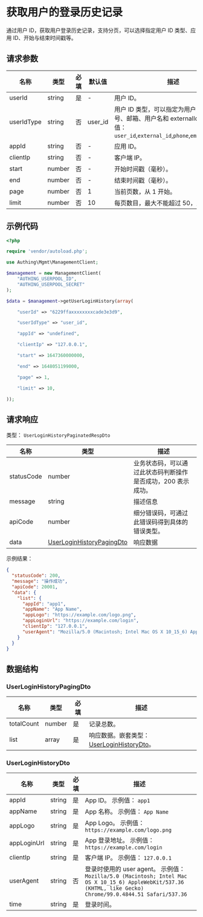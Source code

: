 # 获取用户的登录历史记录

<!--
  警告⚠️：
  不要直接修改该文档，
  https://github.com/Authing/authing-docs-factory
  使用该项目进行生成
-->

<LastUpdated />

通过用户 ID，获取用户登录历史记录，支持分页，可以选择指定用户 ID 类型、应用 ID、开始与结束时间戳等。

## 请求参数

| 名称       | 类型   | 必填 | 默认值  | 描述                                                                                                                              | 示例值                     |
| ---------- | ------ | ---- | ------- | --------------------------------------------------------------------------------------------------------------------------------- | -------------------------- |
| userId     | string | 是   | -       | 用户 ID。                                                                                                                         | `6229ffaxxxxxxxxcade3e3d9` |
| userIdType | string | 否   | user_id | 用户 ID 类型，可以指定为用户 ID、手机号、邮箱、用户名和 externalId。。 枚举值：`user_id`,`external_id`,`phone`,`email`,`username` | `user_id`                  |
| appId      | string | 否   | -       | 应用 ID。                                                                                                                         |                            |
| clientIp   | string | 否   | -       | 客户端 IP。                                                                                                                       | `127.0.0.1`                |
| start      | number | 否   | -       | 开始时间戳（毫秒）。                                                                                                              | `1647360000000`            |
| end        | number | 否   | -       | 结束时间戳（毫秒）。                                                                                                              | `1648051199000`            |
| page       | number | 否   | 1       | 当前页数，从 1 开始。                                                                                                             | `1`                        |
| limit      | number | 否   | 10      | 每页数目，最大不能超过 50，默认为 10。                                                                                            | `10`                       |

## 示例代码

```php
<?php

require 'vendor/autoload.php';

use Authing\Mgmt\ManagementClient;

$management = new ManagementClient(
    "AUTHING_USERPOOL_ID",
    "AUTHING_USERPOOL_SECRET"
);

$data = $management->getUserLoginHistory(array(

    "userId" => "6229ffaxxxxxxxxcade3e3d9",

    "userIdType" => "user_id",

    "appId" => "undefined",

    "clientIp" => "127.0.0.1",

    "start" => 1647360000000,

    "end" => 1648051199000,

    "page" => 1,

    "limit" => 10,

));
```

## 请求响应

类型： `UserLoginHistoryPaginatedRespDto`

| 名称       | 类型                                                               | 描述                                                         |
| ---------- | ------------------------------------------------------------------ | ------------------------------------------------------------ |
| statusCode | number                                                             | 业务状态码，可以通过此状态码判断操作是否成功，200 表示成功。 |
| message    | string                                                             | 描述信息                                                     |
| apiCode    | number                                                             | 细分错误码，可通过此错误码得到具体的错误类型。               |
| data       | <a href="#UserLoginHistoryPagingDto">UserLoginHistoryPagingDto</a> | 响应数据                                                     |

示例结果：

```json
{
  "statusCode": 200,
  "message": "操作成功",
  "apiCode": 20001,
  "data": {
    "list": {
      "appId": "app1",
      "appName": "App Name",
      "appLogo": "https://example.com/logo.png",
      "appLoginUrl": "https://example.com/login",
      "clientIp": "127.0.0.1",
      "userAgent": "Mozilla/5.0 (Macintosh; Intel Mac OS X 10_15_6) AppleWebKit/537.36 (KHTML, like Gecko) Chrome/99.0.4844.51 Safari/537.36"
    }
  }
}
```

## 数据结构

### <a id="UserLoginHistoryPagingDto"></a> UserLoginHistoryPagingDto

| 名称       | 类型   | 必填 | 描述                                                                         |
| ---------- | ------ | ---- | ---------------------------------------------------------------------------- |
| totalCount | number | 是   | 记录总数。                                                                   |
| list       | array  | 是   | 响应数据。嵌套类型：<a href="#UserLoginHistoryDto">UserLoginHistoryDto</a>。 |

### <a id="UserLoginHistoryDto"></a> UserLoginHistoryDto

| 名称        | 类型   | 必填 | 描述                                                                                                                                                          |
| ----------- | ------ | ---- | ------------------------------------------------------------------------------------------------------------------------------------------------------------- |
| appId       | string | 是   | App ID。 示例值： `app1`                                                                                                                                      |
| appName     | string | 是   | App 名称。 示例值： `App Name`                                                                                                                                |
| appLogo     | string | 是   | App Logo。 示例值： `https://example.com/logo.png`                                                                                                            |
| appLoginUrl | string | 是   | App 登录地址。 示例值： `https://example.com/login`                                                                                                           |
| clientIp    | string | 是   | 客户端 IP。 示例值： `127.0.0.1`                                                                                                                              |
| userAgent   | string | 否   | 登录时使用的 user agent。 示例值： `Mozilla/5.0 (Macintosh; Intel Mac OS X 10_15_6) AppleWebKit/537.36 (KHTML, like Gecko) Chrome/99.0.4844.51 Safari/537.36` |
| time        | string | 是   | 登录时间。                                                                                                                                                    |
